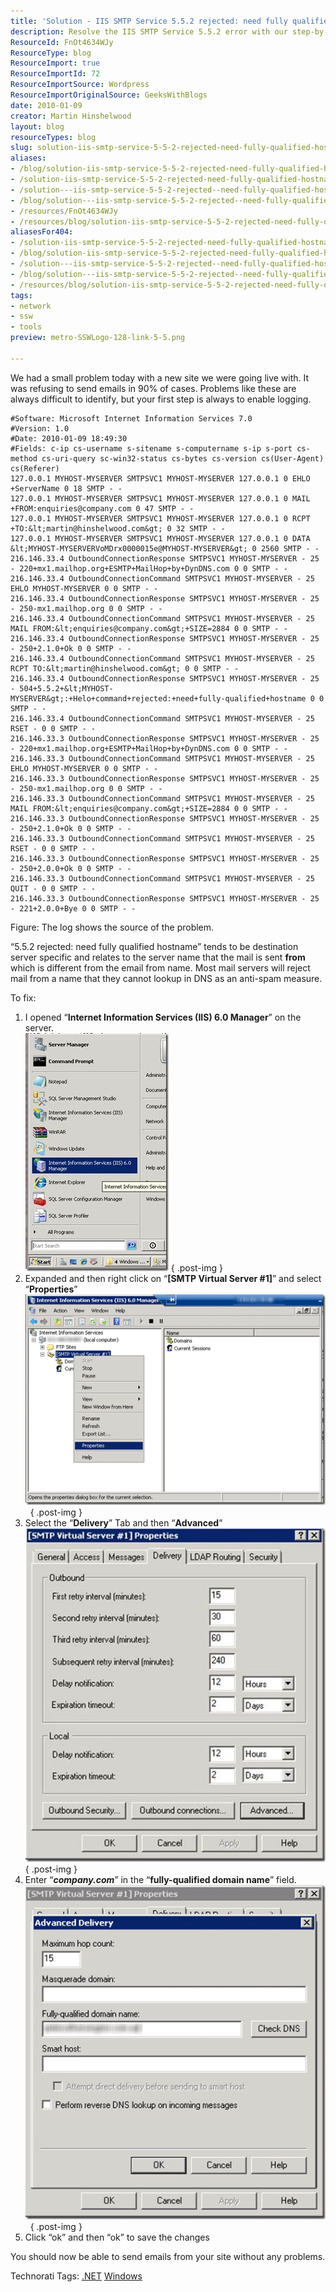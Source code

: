 ```yaml
---
title: 'Solution - IIS SMTP Service 5.5.2 rejected: need fully qualified hostname'
description: Resolve the IIS SMTP Service 5.5.2 error with our step-by-step guide. Ensure successful email delivery by configuring a fully qualified hostname.
ResourceId: FnOt4634WJy
ResourceType: blog
ResourceImport: true
ResourceImportId: 72
ResourceImportSource: Wordpress
ResourceImportOriginalSource: GeeksWithBlogs
date: 2010-01-09
creator: Martin Hinshelwood
layout: blog
resourceTypes: blog
slug: solution-iis-smtp-service-5-5-2-rejected-need-fully-qualified-hostname
aliases:
- /blog/solution-iis-smtp-service-5-5-2-rejected-need-fully-qualified-hostname
- /solution-iis-smtp-service-5-5-2-rejected-need-fully-qualified-hostname
- /solution---iis-smtp-service-5-5-2-rejected--need-fully-qualified-hostname
- /blog/solution---iis-smtp-service-5-5-2-rejected--need-fully-qualified-hostname
- /resources/FnOt4634WJy
- /resources/blog/solution-iis-smtp-service-5-5-2-rejected-need-fully-qualified-hostname
aliasesFor404:
- /solution-iis-smtp-service-5-5-2-rejected-need-fully-qualified-hostname
- /blog/solution-iis-smtp-service-5-5-2-rejected-need-fully-qualified-hostname
- /solution---iis-smtp-service-5-5-2-rejected--need-fully-qualified-hostname
- /blog/solution---iis-smtp-service-5-5-2-rejected--need-fully-qualified-hostname
- /resources/blog/solution-iis-smtp-service-5-5-2-rejected-need-fully-qualified-hostname
tags:
- network
- ssw
- tools
preview: metro-SSWLogo-128-link-5-5.png

---
```

We had a small problem today with a new site we were going live with. It was refusing to send emails in 90% of cases. Problems like these are always difficult to identify, but your first step is always to enable logging.

```
#Software: Microsoft Internet Information Services 7.0
#Version: 1.0
#Date: 2010-01-09 18:49:30
#Fields: c-ip cs-username s-sitename s-computername s-ip s-port cs-method cs-uri-query sc-win32-status cs-bytes cs-version cs(User-Agent) cs(Referer)
127.0.0.1 MYHOST-MYSERVER SMTPSVC1 MYHOST-MYSERVER 127.0.0.1 0 EHLO +ServerName 0 18 SMTP - -
127.0.0.1 MYHOST-MYSERVER SMTPSVC1 MYHOST-MYSERVER 127.0.0.1 0 MAIL +FROM:enquiries@company.com 0 47 SMTP - -
127.0.0.1 MYHOST-MYSERVER SMTPSVC1 MYHOST-MYSERVER 127.0.0.1 0 RCPT +TO:&lt;martin@hinshelwood.com&gt; 0 32 SMTP - -
127.0.0.1 MYHOST-MYSERVER SMTPSVC1 MYHOST-MYSERVER 127.0.0.1 0 DATA &lt;MYHOST-MYSERVERVoMDrx0000015e@MYHOST-MYSERVER&gt; 0 2560 SMTP - -
216.146.33.4 OutboundConnectionResponse SMTPSVC1 MYHOST-MYSERVER - 25 - 220+mx1.mailhop.org+ESMTP+MailHop+by+DynDNS.com 0 0 SMTP - -
216.146.33.4 OutboundConnectionCommand SMTPSVC1 MYHOST-MYSERVER - 25 EHLO MYHOST-MYSERVER 0 0 SMTP - -
216.146.33.4 OutboundConnectionResponse SMTPSVC1 MYHOST-MYSERVER - 25 - 250-mx1.mailhop.org 0 0 SMTP - -
216.146.33.4 OutboundConnectionCommand SMTPSVC1 MYHOST-MYSERVER - 25 MAIL FROM:&lt;enquiries@company.com&gt;+SIZE=2884 0 0 SMTP - -
216.146.33.4 OutboundConnectionResponse SMTPSVC1 MYHOST-MYSERVER - 25 - 250+2.1.0+Ok 0 0 SMTP - -
216.146.33.4 OutboundConnectionCommand SMTPSVC1 MYHOST-MYSERVER - 25 RCPT TO:&lt;martin@hinshelwood.com&gt; 0 0 SMTP - -
216.146.33.4 OutboundConnectionResponse SMTPSVC1 MYHOST-MYSERVER - 25 - 504+5.5.2+&lt;MYHOST-MYSERVER&gt;:+Helo+command+rejected:+need+fully-qualified+hostname 0 0 SMTP - -
216.146.33.4 OutboundConnectionCommand SMTPSVC1 MYHOST-MYSERVER - 25 RSET - 0 0 SMTP - -
216.146.33.3 OutboundConnectionResponse SMTPSVC1 MYHOST-MYSERVER - 25 - 220+mx1.mailhop.org+ESMTP+MailHop+by+DynDNS.com 0 0 SMTP - -
216.146.33.3 OutboundConnectionCommand SMTPSVC1 MYHOST-MYSERVER - 25 EHLO MYHOST-MYSERVER 0 0 SMTP - -
216.146.33.3 OutboundConnectionResponse SMTPSVC1 MYHOST-MYSERVER - 25 - 250-mx1.mailhop.org 0 0 SMTP - -
216.146.33.3 OutboundConnectionCommand SMTPSVC1 MYHOST-MYSERVER - 25 MAIL FROM:&lt;enquiries@company.com&gt;+SIZE=2884 0 0 SMTP - -
216.146.33.3 OutboundConnectionResponse SMTPSVC1 MYHOST-MYSERVER - 25 - 250+2.1.0+Ok 0 0 SMTP - -
216.146.33.3 OutboundConnectionCommand SMTPSVC1 MYHOST-MYSERVER - 25 RSET - 0 0 SMTP - -
216.146.33.3 OutboundConnectionResponse SMTPSVC1 MYHOST-MYSERVER - 25 - 250+2.0.0+Ok 0 0 SMTP - -
216.146.33.3 OutboundConnectionCommand SMTPSVC1 MYHOST-MYSERVER - 25 QUIT - 0 0 SMTP - -
216.146.33.3 OutboundConnectionResponse SMTPSVC1 MYHOST-MYSERVER - 25 - 221+2.0.0+Bye 0 0 SMTP - -
```

Figure: The log shows the source of the problem.

“5.5.2 rejected: need fully qualified hostname” tends to be destination server specific and relates to the server name that the mail is sent **from** which is different from the email from name. Most mail servers will reject mail from a name that they cannot lookup in DNS as an anti-spam measure.

To fix:

1. I opened “**Internet Information Services (IIS) 6.0 Manager**” on the server.  
    ![clip_image001](images/a0127b4e14f2_116A4-clip_image001_3-1-1.jpg)
   { .post-img }
2. Expanded and then right click on “**\[SMTP Virtual Server #1\]**” and select “**Properties**”  
    ![image](images/a0127b4e14f2_116A4-image_6-4-4.png) 
   { .post-img }
3. Select the “**Delivery**” Tab and then “**Advanced**”  
    ![clip_image003](images/a0127b4e14f2_116A4-clip_image003_3-2-2.jpg)
   { .post-img }
4. Enter “**_company.com_**” in the “**fully-qualified domain name**” field.  
    ![image](images/a0127b4e14f2_116A4-image_5-3-3.png) 
   { .post-img }
5. Click “ok” and then “ok” to save the changes

You should now be able to send emails from your site without any problems.

Technorati Tags: [.NET](http://technorati.com/tags/.NET) [Windows](http://technorati.com/tags/Windows)
